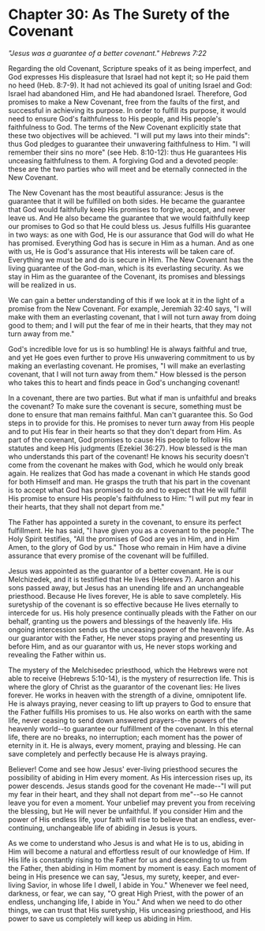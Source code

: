 # Chapter 30: As The Surety of the Covenant

_"Jesus was a guarantee of a better covenant." Hebrews 7:22_

Regarding the old Covenant, Scripture speaks of it as being imperfect, and God expresses His displeasure that Israel had not kept it; so He paid them no heed (Heb. 8:7-9). It had not achieved its goal of uniting Israel and God: Israel had abandoned Him, and He had abandoned Israel. Therefore, God promises to make a New Covenant, free from the faults of the first, and successful in achieving its purpose. In order to fulfill its purpose, it would need to ensure God's faithfulness to His people, and His people's faithfulness to God. The terms of the New Covenant explicitly state that these two objectives will be achieved. "I will put my laws into their minds": thus God pledges to guarantee their unwavering faithfulness to Him. "I will remember their sins no more" (see Heb. 8:10-12): thus He guarantees His unceasing faithfulness to them. A forgiving God and a devoted people: these are the two parties who will meet and be eternally connected in the New Covenant.

The New Covenant has the most beautiful assurance: Jesus is the guarantee that it will be fulfilled on both sides. He became the guarantee that God would faithfully keep His promises to forgive, accept, and never leave us. And He also became the guarantee that we would faithfully keep our promises to God so that He could bless us. Jesus fulfills His guarantee in two ways: as one with God, He is our assurance that God will do what He has promised. Everything God has is secure in Him as a human. And as one with us, He is God's assurance that His interests will be taken care of. Everything we must be and do is secure in Him. The New Covenant has the living guarantee of the God-man, which is its everlasting security. As we stay in Him as the guarantee of the Covenant, its promises and blessings will be realized in us.

We can gain a better understanding of this if we look at it in the light of a promise from the New Covenant. For example, Jeremiah 32:40 says, "I will make with them an everlasting covenant, that I will not turn away from doing good to them; and I will put the fear of me in their hearts, that they may not turn away from me."

God's incredible love for us is so humbling! He is always faithful and true, and yet He goes even further to prove His unwavering commitment to us by making an everlasting covenant. He promises, "I will make an everlasting covenant, that I will not turn away from them." How blessed is the person who takes this to heart and finds peace in God's unchanging covenant!

In a covenant, there are two parties. But what if man is unfaithful and breaks the covenant? To make sure the covenant is secure, something must be done to ensure that man remains faithful. Man can't guarantee this. So God steps in to provide for this. He promises to never turn away from His people and to put His fear in their hearts so that they don't depart from Him. As part of the covenant, God promises to cause His people to follow His statutes and keep His judgments (Ezekiel 36:27). How blessed is the man who understands this part of the covenant! He knows his security doesn't come from the covenant he makes with God, which he would only break again. He realizes that God has made a covenant in which He stands good for both Himself and man. He grasps the truth that his part in the covenant is to accept what God has promised to do and to expect that He will fulfill His promise to ensure His people's faithfulness to Him: "I will put my fear in their hearts, that they shall not depart from me."

The Father has appointed a surety in the covenant, to ensure its perfect fulfillment. He has said, "I have given you as a covenant to the people." The Holy Spirit testifies, "All the promises of God are yes in Him, and in Him Amen, to the glory of God by us." Those who remain in Him have a divine assurance that every promise of the covenant will be fulfilled.

Jesus was appointed as the guarantor of a better covenant. He is our Melchizedek, and it is testified that He lives (Hebrews 7). Aaron and his sons passed away, but Jesus has an unending life and an unchangeable priesthood. Because He lives forever, He is able to save completely. His suretyship of the covenant is so effective because He lives eternally to intercede for us. His holy presence continually pleads with the Father on our behalf, granting us the powers and blessings of the heavenly life. His ongoing intercession sends us the unceasing power of the heavenly life. As our guarantor with the Father, He never stops praying and presenting us before Him, and as our guarantor with us, He never stops working and revealing the Father within us.

The mystery of the Melchisedec priesthood, which the Hebrews were not able to receive (Hebrews 5:10-14), is the mystery of resurrection life. This is where the glory of Christ as the guarantor of the covenant lies: He lives forever. He works in heaven with the strength of a divine, omnipotent life. He is always praying, never ceasing to lift up prayers to God to ensure that the Father fulfills His promises to us. He also works on earth with the same life, never ceasing to send down answered prayers--the powers of the heavenly world--to guarantee our fulfillment of the covenant. In this eternal life, there are no breaks, no interruption; each moment has the power of eternity in it. He is always, every moment, praying and blessing. He can save completely and perfectly because He is always praying.

Believer! Come and see how Jesus' ever-living priesthood secures the possibility of abiding in Him every moment. As His intercession rises up, its power descends. Jesus stands good for the covenant He made--"I will put my fear in their heart, and they shall not depart from me"--so He cannot leave you for even a moment. Your unbelief may prevent you from receiving the blessing, but He will never be unfaithful. If you consider Him and the power of His endless life, your faith will rise to believe that an endless, ever-continuing, unchangeable life of abiding in Jesus is yours.

As we come to understand who Jesus is and what He is to us, abiding in Him will become a natural and effortless result of our knowledge of Him. If His life is constantly rising to the Father for us and descending to us from the Father, then abiding in Him moment by moment is easy. Each moment of being in His presence we can say, "Jesus, my surety, keeper, and ever-living Savior, in whose life I dwell, I abide in You." Whenever we feel need, darkness, or fear, we can say, "O great High Priest, with the power of an endless, unchanging life, I abide in You." And when we need to do other things, we can trust that His suretyship, His unceasing priesthood, and His power to save us completely will keep us abiding in Him.

